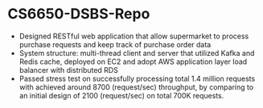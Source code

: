 # CS6650-DSBS-Repo
- Designed RESTful web application that allow supermarket to process purchase requests and keep track of purchase order data
- System structure: multi-thread client and server that utilized Kafka and Redis cache, deployed on EC2 and adopt AWS application layer load balancer with distributed RDS
- Passed stress test on successfully processing total 1.4 million requests with achieved around 8700 (request/sec) throughput, by
comparing to an initial design of 2100 (request/sec) on total 700K requests.
